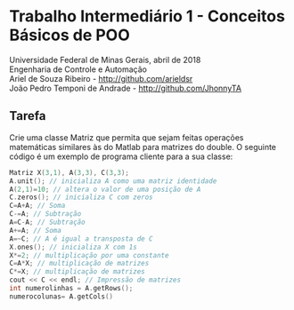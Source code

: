 # Trabalho Intermediário 1 - Conceitos Básicos de POO
Universidade Federal de Minas Gerais, abril de 2018 </br>
Engenharia de Controle e Automação </br>
Ariel de Souza Ribeiro - http://github.com/arieldsr </br>
João Pedro Temponi de Andrade - http://github.com/JhonnyTA </br>

## Tarefa
  Crie uma classe Matriz que permita que sejam feitas operações matemáticas similares às do Matlab para matrizes do double. O seguinte código é um exemplo de programa cliente para a sua classe:
  ```cpp
  Matriz X(3,1), A(3,3), C(3,3);
  A.unit(); // inicializa A como uma matriz identidade
  A(2,1)=10; // altera o valor de uma posição de A
  C.zeros(); // inicializa C com zeros
  C=A+A; // Soma
  C-=A; // Subtração
  A=C-A; // Subtração
  A+=A; // Soma
  A=~C; // A é igual a transposta de C
  X.ones(); // inicializa X com 1s
  X*=2; // multiplicação por uma constante
  C=A*X; // multiplicação de matrizes
  C*=X; // multiplicação de matrizes
  cout << C << endl; // Impressão de matrizes
  int numerolinhas = A.getRows();
  numerocolunas= A.getCols()
  ```
